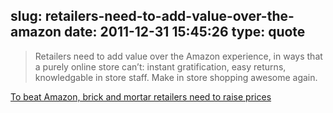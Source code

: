 slug: retailers-need-to-add-value-over-the-amazon
date: 2011-12-31 15:45:26
type: quote
---

> Retailers need to add value over the Amazon experience, in ways that a purely online store can’t: instant gratification, easy returns, knowledgable in store staff. Make in store shopping awesome again.

[To beat Amazon, brick and mortar retailers need to raise prices](http://sachin.posterous.com/raise-prices)
